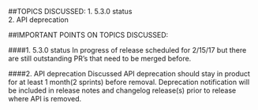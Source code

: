 ##TOPICS DISCUSSED:
​1. 5.3.0 status  
​2. API deprecation 

##IMPORTANT POINTS ON TOPICS DISCUSSED:

####​1. 5.3.0 status 
In progress of release scheduled for 2/15/17 but there are still outstanding PR’s that need to be merged before.

####2. API deprecation
Discussed API deprecation should stay in product for at least 1 month(2 sprints) before removal. Deprecation notification will be included in release notes and changelog release(s) prior to release where API is removed.
